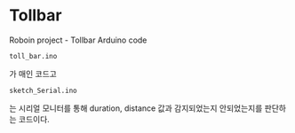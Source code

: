 # Tollbar
Roboin project - Tollbar
Arduino code
```
toll_bar.ino
```
가 매인 코드고

```
sketch_Serial.ino
```
는 시리얼 모니터를 통해 duration, distance 값과 감지되었는지 안되었는지를 판단하는 코드이다.
